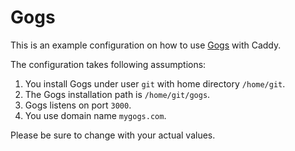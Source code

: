 # Gogs

This is an example configuration on how to use [Gogs](https://gogs.io) with Caddy.

The configuration takes following assumptions:

1. You install Gogs under user `git` with home directory `/home/git`.
2. The Gogs installation path is `/home/git/gogs`.
3. Gogs listens on port `3000`.
4. You use domain name `mygogs.com`.

Please be sure to change with your actual values.
